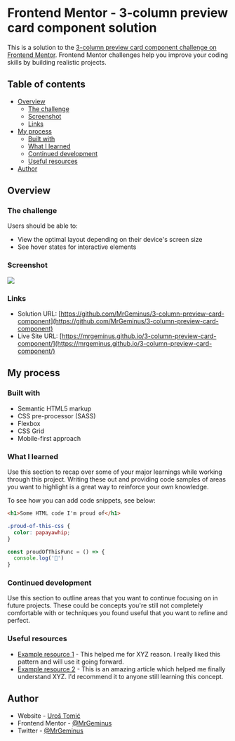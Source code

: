 # Frontend Mentor - 3-column preview card component solution

This is a solution to the [3-column preview card component challenge on Frontend Mentor](https://www.frontendmentor.io/challenges/3column-preview-card-component-pH92eAR2-). Frontend Mentor challenges help you improve your coding skills by building realistic projects. 

## Table of contents

- [Overview](#overview)
  - [The challenge](#the-challenge)
  - [Screenshot](#screenshot)
  - [Links](#links)
- [My process](#my-process)
  - [Built with](#built-with)
  - [What I learned](#what-i-learned)
  - [Continued development](#continued-development)
  - [Useful resources](#useful-resources)
- [Author](#author)

## Overview

### The challenge

Users should be able to:

- View the optimal layout depending on their device's screen size
- See hover states for interactive elements

### Screenshot

![](images/desktop-preview.jpg/3000x)

### Links

- Solution URL: [https://github.com/MrGeminus/3-column-preview-card-component](https://github.com/MrGeminus/3-column-preview-card-component)
- Live Site URL: [https://mrgeminus.github.io/3-column-preview-card-component/](https://mrgeminus.github.io/3-column-preview-card-component/)

## My process

### Built with

- Semantic HTML5 markup
- CSS pre-processor (SASS)
- Flexbox
- CSS Grid
- Mobile-first approach

### What I learned

Use this section to recap over some of your major learnings while working through this project. Writing these out and providing code samples of areas you want to highlight is a great way to reinforce your own knowledge.

To see how you can add code snippets, see below:

```html
<h1>Some HTML code I'm proud of</h1>
```
```css
.proud-of-this-css {
  color: papayawhip;
}
```
```js
const proudOfThisFunc = () => {
  console.log('🎉')
}
```

### Continued development

Use this section to outline areas that you want to continue focusing on in future projects. These could be concepts you're still not completely comfortable with or techniques you found useful that you want to refine and perfect.

### Useful resources

- [Example resource 1](https://www.w3schools.com/css/css_grid.asp) - This helped me for XYZ reason. I really liked this pattern and will use it going forward.
- [Example resource 2](https://www.example.com) - This is an amazing article which helped me finally understand XYZ. I'd recommend it to anyone still learning this concept.

## Author

- Website - [Uroš Tomić](https://mrgeminus.com/)
- Frontend Mentor - [@MrGeminus](https://www.frontendmentor.io/profile/MrGeminus)
- Twitter - [@MrGeminus](https://twitter.com/MrGeminus)
